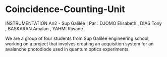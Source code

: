 # Coincidence-Counting-Unit
INSTRUMENTATION An2 - Sup Galilée | Par : DJOMO Elisabeth , DIAS Tony , BASKARAN Amalan , YAHMI Riwane

We are a group of four students from Sup Galilée engineering school, working on a project that involves creating an acquisition system for an avalanche photodiode used in quantum optics experiments.
